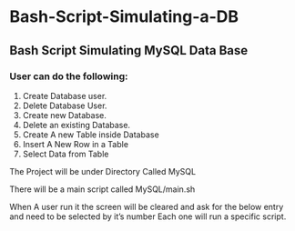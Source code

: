 <h1> Bash-Script-Simulating-a-DB </h1>
<h2> Bash Script Simulating MySQL Data Base </h2>


<h3> User can do the following: </h3>

1) Create Database user.
2) Delete Database User.
3) Create new Database.
4) Delete an existing Database.
5) Create A new Table inside Database
6) Insert A New Row in a Table
7) Select Data from Table

The Project will be under Directory Called MySQL

There will be a main script called MySQL/main.sh

When A user run it the screen will be cleared and ask for the below entry and need to be selected by it’s number Each one will run a specific script.

